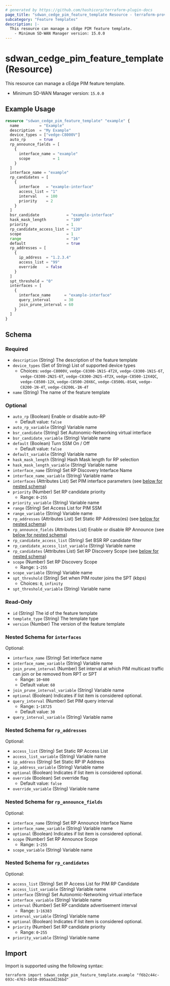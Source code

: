 ```yaml
---
# generated by https://github.com/hashicorp/terraform-plugin-docs
page_title: "sdwan_cedge_pim_feature_template Resource - terraform-provider-sdwan"
subcategory: "Feature Templates"
description: |-
  This resource can manage a cEdge PIM feature template.
    - Minimum SD-WAN Manager version: 15.0.0
---
```


# sdwan_cedge_pim_feature_template (Resource)

This resource can manage a cEdge PIM feature template.
  - Minimum SD-WAN Manager version: `15.0.0`

## Example Usage

```terraform
resource "sdwan_cedge_pim_feature_template" "example" {
  name         = "Example"
  description  = "My Example"
  device_types = ["vedge-C8000V"]
  auto_rp      = true
  rp_announce_fields = [
    {
      interface_name = "example"
      scope          = 1
    }
  ]
  interface_name = "example"
  rp_candidates = [
    {
      interface   = "example-interface"
      access_list = "1"
      interval    = 100
      priority    = 2
    }
  ]
  bsr_candidate            = "example-interface"
  hask_mask_length         = "100"
  priority                 = 1
  rp_candidate_access_list = "120"
  scope                    = 1
  range                    = "16"
  default                  = true
  rp_addresses = [
    {
      ip_address  = "1.2.3.4"
      access_list = "99"
      override    = false
    }
  ]
  spt_threshold = "0"
  interfaces = [
    {
      interface_name      = "example-interface"
      query_interval      = 30
      join_prune_interval = 60
    }
  ]
}
```

<!-- schema generated by tfplugindocs -->
## Schema

### Required

- `description` (String) The description of the feature template
- `device_types` (Set of String) List of supported device types
  - Choices: `vedge-C8000V`, `vedge-C8300-1N1S-4T2X`, `vedge-C8300-1N1S-6T`, `vedge-C8300-2N2S-6T`, `vedge-C8300-2N2S-4T2X`, `vedge-C8500-12X4QC`, `vedge-C8500-12X`, `vedge-C8500-20X6C`, `vedge-C8500L-8S4X`, `vedge-C8200-1N-4T`, `vedge-C8200L-1N-4T`
- `name` (String) The name of the feature template

### Optional

- `auto_rp` (Boolean) Enable or disable auto-RP
  - Default value: `false`
- `auto_rp_variable` (String) Variable name
- `bsr_candidate` (String) Set Autonomic-Networking virtual interface
- `bsr_candidate_variable` (String) Variable name
- `default` (Boolean) Turn SSM On / Off
  - Default value: `false`
- `default_variable` (String) Variable name
- `hask_mask_length` (String) Hash Mask length for RP selection
- `hask_mask_length_variable` (String) Variable name
- `interface_name` (String) Set RP Discovery Interface Name
- `interface_name_variable` (String) Variable name
- `interfaces` (Attributes List) Set PIM interface parameters (see [below for nested schema](#nestedatt--interfaces))
- `priority` (Number) Set RP candidate priority
  - Range: `0`-`255`
- `priority_variable` (String) Variable name
- `range` (String) Set Access List for PIM SSM
- `range_variable` (String) Variable name
- `rp_addresses` (Attributes List) Set Static RP Address(es) (see [below for nested schema](#nestedatt--rp_addresses))
- `rp_announce_fields` (Attributes List) Enable or disable RP Announce (see [below for nested schema](#nestedatt--rp_announce_fields))
- `rp_candidate_access_list` (String) Set BSR RP candidate filter
- `rp_candidate_access_list_variable` (String) Variable name
- `rp_candidates` (Attributes List) Set RP Discovery Scope (see [below for nested schema](#nestedatt--rp_candidates))
- `scope` (Number) Set RP Discovery Scope
  - Range: `1`-`255`
- `scope_variable` (String) Variable name
- `spt_threshold` (String) Set when PIM router joins the SPT (kbps)
  - Choices: `0`, `infinity`
- `spt_threshold_variable` (String) Variable name

### Read-Only

- `id` (String) The id of the feature template
- `template_type` (String) The template type
- `version` (Number) The version of the feature template

<a id="nestedatt--interfaces"></a>
### Nested Schema for `interfaces`

Optional:

- `interface_name` (String) Set interface name
- `interface_name_variable` (String) Variable name
- `join_prune_interval` (Number) Set interval at which PIM multicast traffic can join or be removed from RPT or SPT
  - Range: `10`-`600`
  - Default value: `60`
- `join_prune_interval_variable` (String) Variable name
- `optional` (Boolean) Indicates if list item is considered optional.
- `query_interval` (Number) Set PIM query interval
  - Range: `1`-`18725`
  - Default value: `30`
- `query_interval_variable` (String) Variable name


<a id="nestedatt--rp_addresses"></a>
### Nested Schema for `rp_addresses`

Optional:

- `access_list` (String) Set Static RP Access List
- `access_list_variable` (String) Variable name
- `ip_address` (String) Set Static RP IP Address
- `ip_address_variable` (String) Variable name
- `optional` (Boolean) Indicates if list item is considered optional.
- `override` (Boolean) Set override flag
  - Default value: `false`
- `override_variable` (String) Variable name


<a id="nestedatt--rp_announce_fields"></a>
### Nested Schema for `rp_announce_fields`

Optional:

- `interface_name` (String) Set RP Announce Interface Name
- `interface_name_variable` (String) Variable name
- `optional` (Boolean) Indicates if list item is considered optional.
- `scope` (Number) Set RP Announce Scope
  - Range: `1`-`255`
- `scope_variable` (String) Variable name


<a id="nestedatt--rp_candidates"></a>
### Nested Schema for `rp_candidates`

Optional:

- `access_list` (String) Set IP Access List for PIM RP Candidate
- `access_list_variable` (String) Variable name
- `interface` (String) Set Autonomic-Networking virtual interface
- `interface_variable` (String) Variable name
- `interval` (Number) Set RP candidate advertisement interval
  - Range: `1`-`16383`
- `interval_variable` (String) Variable name
- `optional` (Boolean) Indicates if list item is considered optional.
- `priority` (Number) Set RP candidate priority
  - Range: `0`-`255`
- `priority_variable` (String) Variable name

## Import

Import is supported using the following syntax:

```shell
terraform import sdwan_cedge_pim_feature_template.example "f6b2c44c-693c-4763-b010-895aa3d236bd"
```
